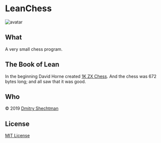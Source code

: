 # LeanChess

![avatar](https://secure.gravatar.com/avatar/5f79d29ddd71d9757723cb4b51cc424e)

## What
A very small chess program.

## The Book of Lean

In the beginning David Horne created [1K ZX Chess][1kchess]. And the chess was 672 bytes long; and all saw that it was good.

## Who
© 2019 [Dmitry Shechtman][contact]

## License
[MIT License](license.md)

[1kchess]: http://users.ox.ac.uk/~uzdm0006/scans/1kchess/
[contact]: mailto:contact@leanchess.com
